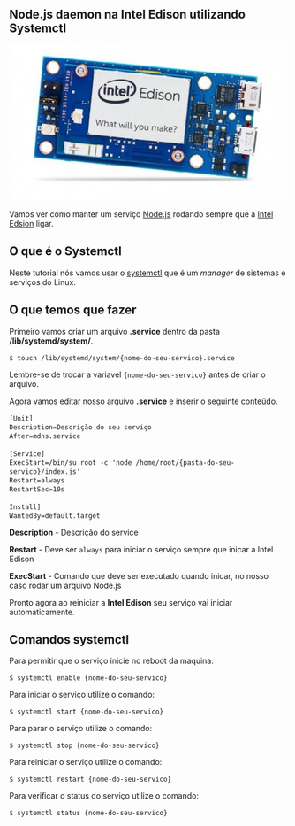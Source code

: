 ## Node.js daemon na Intel Edison utilizando Systemctl
![Node.js dameon na Intel Edison utilizando Systemctl](../assets/img/blog/nodejs-daemon.jpg "Node.js daemon na Intel Edison utilizando Systemctl")

Vamos ver como manter um serviço [Node.js](http://nodejs.org/) rodando sempre que a [Intel Edsion](https://en.wikipedia.org/wiki/Intel_Edison) ligar.


## O que é o Systemctl

Neste tutorial nós vamos usar o [systemctl](https://wiki.archlinux.org/index.php/Systemd) que é um *manager* de sistemas e serviços do Linux.


## O que temos que fazer

Primeiro vamos criar um arquivo **.service** dentro da pasta **/lib/systemd/system/**.

```
$ touch /lib/systemd/system/{nome-do-seu-servico}.service
```

Lembre-se de trocar a variavel ```{nome-do-seu-servico}``` antes de criar o arquivo.


Agora vamos editar nosso arquivo **.service** e inserir o seguinte conteúdo.

```
[Unit]
Description=Descrição do seu serviço
After=mdns.service

[Service]
ExecStart=/bin/su root -c 'node /home/root/{pasta-do-seu-servico}/index.js'
Restart=always
RestartSec=10s

Install]
WantedBy=default.target
```

**Description** - Descrição do service

**Restart** - Deve ser ```always``` para iniciar o serviço sempre que inicar a Intel Edison

**ExecStart** - Comando que deve ser executado quando inicar, no nosso caso rodar um arquivo Node.js

Pronto agora ao reiniciar a **Intel Edison** seu serviço vai iniciar automaticamente.


## Comandos systemctl

Para permitir que o serviço inicie no reboot da maquina:

```
$ systemctl enable {nome-do-seu-servico}
```

Para iniciar o serviço utilize o comando:

```
$ systemctl start {nome-do-seu-servico}
```

Para parar o serviço utilize o comando:

```
$ systemctl stop {nome-do-seu-servico}
```

Para reiniciar o serviço utilize o comando:

```
$ systemctl restart {nome-do-seu-servico}
```

Para verificar o status do serviço utilize o comando:

```
$ systemctl status {nome-do-seu-servico}
```

